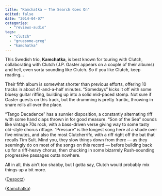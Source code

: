 ```yaml
---
title: "Kamchatka – The Search Goes On"
edited: false
date: "2014-04-07"
categories:
  - "reviews-audio"
tags:
  - "clutch"
  - "gruesome-greg"
  - "kamchatka"
---
```


This Swedish trio, **Kamchatka**, is best known for touring with Clutch, collaborating with Clutch (J.P. Gaster appears on a couple of their albums) and hell, even sorta sounding like Clutch. So if you like Clutch, keep reading…

Their fifth album is somewhat shorter than previous efforts, offering 10 tracks in about 41-and-a-half minutes. “Somedays” kicks it off with some bluesy guitar riffing, building up into a solid mid-paced stomp. Not sure if Gaster guests on this track, but the drumming is pretty frantic, throwing in snare rolls all over the place.

“Tango Decadence” has a sunnier disposition, a constantly alternating riff with some hand claps thrown in for good measure. “Son of the Sea” sounds like vintage 70s rock, with a bass-driven verse giving way to some tasty old-style chorus riffage. “Pressure” is the longest song here at a shade over five minutes, and also the most Clutcherrifc, with a riff right off the bat that recalls Tim Sult. Mind you, they slow things down from there — as they seemingly do on most of the songs on this record — before building back up for a riff-heavy chorus, then chucking in some bizarrely Rush-sounding progressive passages outta nowhere.

All in all, this ain’t too shabby, but I gotta say, Clutch would probably mix things up a bit more.

([Despotz](http://despotz.se/))

([Kamchatka](http://kamchatka.se/))
